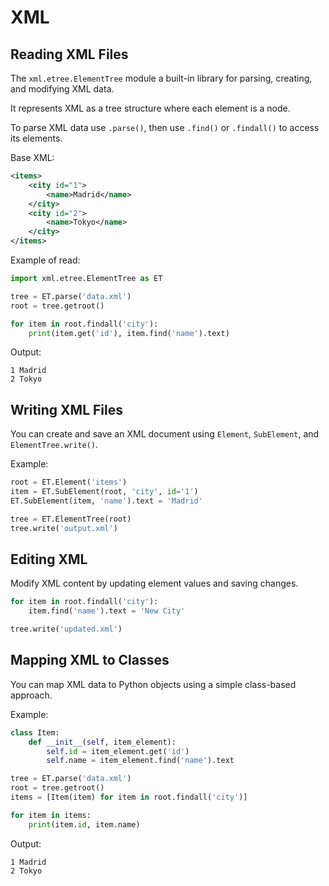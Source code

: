 # XML

## Reading XML Files

The `xml.etree.ElementTree` module a built-in library for parsing, creating, and modifying XML data.

It represents XML as a tree structure where each element is a node.

To parse XML data use `.parse()`, then use `.find()` or `.findall()` to access its elements.

Base XML:

```xml
<items>
    <city id="1">
        <name>Madrid</name>
    </city>
    <city id="2">
        <name>Tokyo</name>
    </city>
</items>
```

Example of read:

```python
import xml.etree.ElementTree as ET

tree = ET.parse('data.xml')
root = tree.getroot()

for item in root.findall('city'):
    print(item.get('id'), item.find('name').text)
```

Output:

```Plain Text
1 Madrid
2 Tokyo
```

## Writing XML Files

You can create and save an XML document using `Element`, `SubElement`, and `ElementTree.write()`.

Example:

```python
root = ET.Element('items')
item = ET.SubElement(root, 'city', id='1')
ET.SubElement(item, 'name').text = 'Madrid'

tree = ET.ElementTree(root)
tree.write('output.xml')
```

## Editing XML

Modify XML content by updating element values and saving changes.

```python
for item in root.findall('city'):
    item.find('name').text = 'New City'

tree.write('updated.xml')
```

## Mapping XML to Classes

You can map XML data to Python objects using a simple class-based approach.

Example:

```python
class Item:
    def __init__(self, item_element):
        self.id = item_element.get('id')
        self.name = item_element.find('name').text

tree = ET.parse('data.xml')
root = tree.getroot()
items = [Item(item) for item in root.findall('city')]

for item in items:
    print(item.id, item.name)
```

Output:

```Plain Text
1 Madrid
2 Tokyo
```
